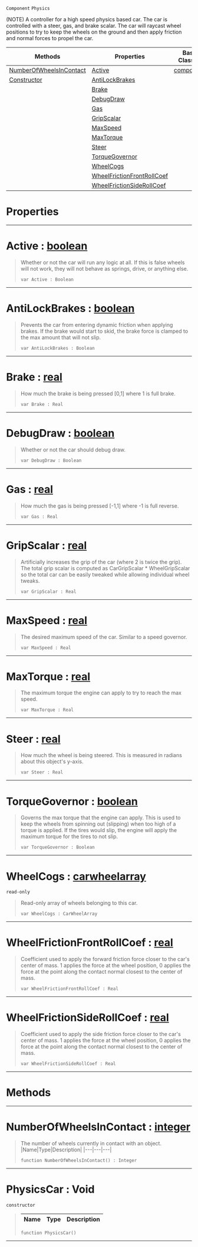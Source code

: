  `Component` `Physics`



(NOTE) A controller for a high speed physics based car. The car is controlled with a steer, gas, and brake scalar. The car will raycast wheel positions to try to keep the wheels on the ground and then apply friction and normal forces to propel the car.

|Methods|Properties|Base Classes|Derived Classes|
|---|---|---|---|
|[ NumberOfWheelsInContact](https://github.com/ArendDanielek/ZeroDocsTest/blob/master/code_reference/class_reference/physicscar.markdown#numberofwheelsincontact)|[ Active](https://github.com/ArendDanielek/ZeroDocsTest/blob/master/code_reference/class_reference/physicscar.markdown#active-zero-engine-docum)|[component](https://github.com/ArendDanielek/ZeroDocsTest/blob/master/code_reference/class_reference/component.markdown)| |
|[ Constructor](https://github.com/ArendDanielek/ZeroDocsTest/blob/master/code_reference/class_reference/physicscar.markdown#physicscar-void)|[ AntiLockBrakes](https://github.com/ArendDanielek/ZeroDocsTest/blob/master/code_reference/class_reference/physicscar.markdown#antilockbrakes-zero-engi)| | |
| |[ Brake](https://github.com/ArendDanielek/ZeroDocsTest/blob/master/code_reference/class_reference/physicscar.markdown#brake-zero-engine-docume)| | |
| |[ DebugDraw](https://github.com/ArendDanielek/ZeroDocsTest/blob/master/code_reference/class_reference/physicscar.markdown#debugdraw-zero-engine-do)| | |
| |[ Gas](https://github.com/ArendDanielek/ZeroDocsTest/blob/master/code_reference/class_reference/physicscar.markdown#gas-zero-engine-document)| | |
| |[ GripScalar](https://github.com/ArendDanielek/ZeroDocsTest/blob/master/code_reference/class_reference/physicscar.markdown#gripscalar-zero-engine-d)| | |
| |[ MaxSpeed](https://github.com/ArendDanielek/ZeroDocsTest/blob/master/code_reference/class_reference/physicscar.markdown#maxspeed-zero-engine-doc)| | |
| |[ MaxTorque](https://github.com/ArendDanielek/ZeroDocsTest/blob/master/code_reference/class_reference/physicscar.markdown#maxtorque-zero-engine-do)| | |
| |[ Steer](https://github.com/ArendDanielek/ZeroDocsTest/blob/master/code_reference/class_reference/physicscar.markdown#steer-zero-engine-docume)| | |
| |[ TorqueGovernor](https://github.com/ArendDanielek/ZeroDocsTest/blob/master/code_reference/class_reference/physicscar.markdown#torquegovernor-zero-engi)| | |
| |[ WheelCogs](https://github.com/ArendDanielek/ZeroDocsTest/blob/master/code_reference/class_reference/physicscar.markdown#wheelcogs-zero-engine-do)| | |
| |[ WheelFrictionFrontRollCoef](https://github.com/ArendDanielek/ZeroDocsTest/blob/master/code_reference/class_reference/physicscar.markdown#wheelfrictionfrontrollco)| | |
| |[ WheelFrictionSideRollCoef](https://github.com/ArendDanielek/ZeroDocsTest/blob/master/code_reference/class_reference/physicscar.markdown#wheelfrictionsiderollcoe)| | |


 #  Properties


---  
 #  Active : [boolean](https://github.com/ArendDanielek/ZeroDocsTest/blob/master/code_reference/zilch_base_types/boolean.markdown)

> Whether or not the car will run any logic at all. If this is false wheels will not work, they will not behave as springs, drive, or anything else.
> ``` lang=cpp, name=Zilch
> var Active : Boolean


---  
 #  AntiLockBrakes : [boolean](https://github.com/ArendDanielek/ZeroDocsTest/blob/master/code_reference/zilch_base_types/boolean.markdown)

> Prevents the car from entering dynamic friction when applying brakes. If the brake would start to skid, the brake force is clamped to the max amount that will not slip.
> ``` lang=cpp, name=Zilch
> var AntiLockBrakes : Boolean


---  
 #  Brake : [real](https://github.com/ArendDanielek/ZeroDocsTest/blob/master/code_reference/zilch_base_types/real.markdown)

> How much the brake is being pressed [0,1] where 1 is full brake.
> ``` lang=cpp, name=Zilch
> var Brake : Real


---  
 #  DebugDraw : [boolean](https://github.com/ArendDanielek/ZeroDocsTest/blob/master/code_reference/zilch_base_types/boolean.markdown)

> Whether or not the car should debug draw.
> ``` lang=cpp, name=Zilch
> var DebugDraw : Boolean


---  
 #  Gas : [real](https://github.com/ArendDanielek/ZeroDocsTest/blob/master/code_reference/zilch_base_types/real.markdown)

> How much the gas is being pressed [-1,1] where -1 is full reverse.
> ``` lang=cpp, name=Zilch
> var Gas : Real


---  
 #  GripScalar : [real](https://github.com/ArendDanielek/ZeroDocsTest/blob/master/code_reference/zilch_base_types/real.markdown)

> Artificially increases the grip of the car (where 2 is twice the grip). The total grip scalar is computed as CarGripScalar * WheelGripScalar so the total car can be easily tweaked while allowing individual wheel tweaks.
> ``` lang=cpp, name=Zilch
> var GripScalar : Real


---  
 #  MaxSpeed : [real](https://github.com/ArendDanielek/ZeroDocsTest/blob/master/code_reference/zilch_base_types/real.markdown)

> The desired maximum speed of the car. Similar to a speed governor.
> ``` lang=cpp, name=Zilch
> var MaxSpeed : Real


---  
 #  MaxTorque : [real](https://github.com/ArendDanielek/ZeroDocsTest/blob/master/code_reference/zilch_base_types/real.markdown)

> The maximum torque the engine can apply to try to reach the max speed.
> ``` lang=cpp, name=Zilch
> var MaxTorque : Real


---  
 #  Steer : [real](https://github.com/ArendDanielek/ZeroDocsTest/blob/master/code_reference/zilch_base_types/real.markdown)

> How much the wheel is being steered. This is measured in radians about this object's y-axis.
> ``` lang=cpp, name=Zilch
> var Steer : Real


---  
 #  TorqueGovernor : [boolean](https://github.com/ArendDanielek/ZeroDocsTest/blob/master/code_reference/zilch_base_types/boolean.markdown)

> Governs the max torque that the engine can apply. This is used to keep the wheels from spinning out (slipping) when too high of a torque is applied. If the tires would slip, the engine will apply the maximum torque for the tires to not slip.
> ``` lang=cpp, name=Zilch
> var TorqueGovernor : Boolean


---  
 #  WheelCogs : [carwheelarray](https://github.com/ArendDanielek/ZeroDocsTest/blob/master/code_reference/class_reference/carwheelarray.markdown)

 `read-only`

> Read-only array of wheels belonging to this car.
> ``` lang=cpp, name=Zilch
> var WheelCogs : CarWheelArray


---  
 #  WheelFrictionFrontRollCoef : [real](https://github.com/ArendDanielek/ZeroDocsTest/blob/master/code_reference/zilch_base_types/real.markdown)

> Coefficient used to apply the forward friction force closer to the car's center of mass. 1 applies the force at the wheel position, 0 applies the force at the point along the contact normal closest to the center of mass.
> ``` lang=cpp, name=Zilch
> var WheelFrictionFrontRollCoef : Real


---  
 #  WheelFrictionSideRollCoef : [real](https://github.com/ArendDanielek/ZeroDocsTest/blob/master/code_reference/zilch_base_types/real.markdown)

> Coefficient used to apply the side friction force closer to the car's center of mass. 1 applies the force at the wheel position, 0 applies the force at the point along the contact normal closest to the center of mass.
> ``` lang=cpp, name=Zilch
> var WheelFrictionSideRollCoef : Real


---  
 #  Methods


---  
 #  NumberOfWheelsInContact : [integer](https://github.com/ArendDanielek/ZeroDocsTest/blob/master/code_reference/zilch_base_types/integer.markdown)

> The number of wheels currently in contact with an object.
> |Name|Type|Description|
> |---|---|---|
> ``` lang=cpp, name=Zilch
> function NumberOfWheelsInContact() : Integer
> ``` 


---  
 #  PhysicsCar : Void

 `constructor`

> 
> |Name|Type|Description|
> |---|---|---|
> ``` lang=cpp, name=Zilch
> function PhysicsCar()
> ``` 


---  
 
  
  
  
  
  
  
  

 